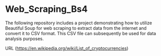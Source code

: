 # Web_Scraping_Bs4
The following repository includes a project demonstrating how to utilize Beautiful Soup for web scraping to extract data from the internet and convert it to CSV format. This CSV file can subsequently be used for data analysis purposes.

URL (https://en.wikipedia.org/wiki/List_of_cryptocurrencies)
